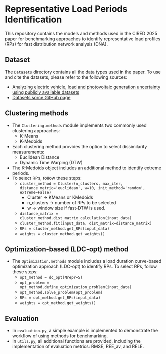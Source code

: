 # Representative Load Periods Identification
This repository contains the models and methods used in the CIRED 2025 paper for benchmarking approaches to identify representative load profiles (RPs) for fast distribution network analysis (DNA). 

## Dataset
The `Datasets` directory contains all the data types used in the paper. To use and cite the datasets, please refer to the following sources:
- [Analyzing electric vehicle, load and photovoltaic generation uncertainty using publicly available datasets](https://arxiv.org/abs/2409.01284)
- [Datasets sorce GitHub page](https://github.com/umar-hashmi/Public-Load-profile-Datasets)

## Clustering methods
- The `Clustering.methods` module implements two commonly used clustering approaches:
  - K-Means
  - K-Medoids
- Each clustering method provides the option to select dissimilarity measurements:
  - Euclidean Distance
  - Dynamic Time Warping (DTW)
- The K-Medoids object includes an additional method to identify extreme periods.
- To select RPs, follow these steps:
  - `cluster_method = Cluster(n_clusters, max_iter, distance_metric='euclidean', w=10, init_method='random', extreme=False)`
    - Cluster -> KMeans or KMedoids
    - n_clusters -> number of RPs to be selected
    - w -> window size if fast-DTW is used.
  - `distance_matrix = cluster_method.dist_matrix_calculation(input_data)`
  - `cluster_method.fit(input_data, dist_matrix=distance_matrix)`
  - `RPs = cluster_method.get_RPs(input_data)`
  - `weights = cluster_method.get_weights()`

## Optimization-based (LDC-opt) method
- The `Optimization.methods` module includes a load duration curve-based optimization approach (LDC-opt) to identify RPs. To select RPs, follow these steps:
    - `opt_method = dc_opt(Nrepr=5)`
    - `opt_problem = opt_method.define_optimization_problem(input_data)`
    - `opt_method.solve_problem(opt_problem)`
    - `RPs = opt_method.get_RPs(input_data)`
    - `weights = opt_method.get_weights()`

## Evaluation
- In `evaluation.py`, a simple example is implemented to demonstrate the workflow of using methods for benchmarking.
- In `utils.py`, all additional functions are provided, including the implementation of evaluation metrics: RMSE, REE_av, and RELE.
